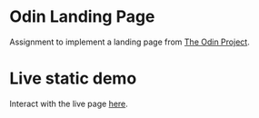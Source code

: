 # Odin Landing Page
Assignment to implement a landing page from [The Odin Project](https://www.theodinproject.com/lessons/foundations-landing-page).

# Live static demo
Interact with the live page [here](https://roblaughlin.github.io/odin-landing-page/).